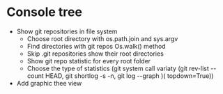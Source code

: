 # Console tree 
- Show git repositories in file system
    - Choose root directory with os.path.join and sys.argv
    - Find directories with git repos Os.walk() method
    - Skip .git repositories show their root directories  
    - Show git repo statistic for every root folder 
    - Choose the type of statistics (git system call variaty (git rev-list --count HEAD, git shortlog -s -n, git log --graph )( topdown=True))
- Add graphic thee view 